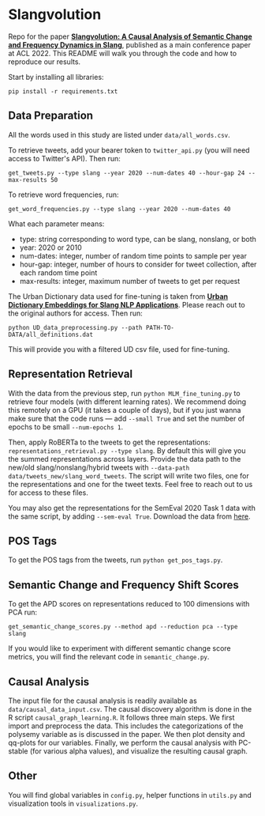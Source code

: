 # Slangvolution
Repo for the paper [**Slangvolution: A Causal Analysis of Semantic Change and Frequency Dynamics in Slang**](https://arxiv.org/), published as a main conference paper at ACL 2022. This README will walk you through the code and how to reproduce our results. 

Start by installing all libraries:

`pip install -r requirements.txt`

## Data Preparation

All the words used in this study are listed under `data/all_words.csv`.

To retrieve tweets, add your bearer token to `twitter_api.py` (you will need access to Twitter's API). Then run:

`get_tweets.py --type slang --year 2020 --num-dates 40 --hour-gap 24 --max-results 50`

To retrieve word frequencies, run: 

`get_word_frequencies.py --type slang --year 2020 --num-dates 40`

What each parameter means: 
- type: string corresponding to word type, can be slang, nonslang, or both
- year: 2020 or 2010
- num-dates: integer, number of random time points to sample per year 
- hour-gap: integer, number of hours to consider for tweet collection, after each random time point 
- max-results: integer, maximum number of tweets to get per request 

The Urban Dictionary data used for fine-tuning is taken from [**Urban Dictionary Embeddings for Slang NLP Applications**](https://aclanthology.org/2020.lrec-1.586/). Please reach out to the original authors for access. Then run:

`python UD_data_preprocessing.py --path PATH-TO-DATA/all_definitions.dat`

This will provide you with a filtered UD csv file, used for fine-tuning.

## Representation Retrieval

With the data from the previous step, run `python MLM_fine_tuning.py` to retrieve four models (with different learning rates). We recommend doing this remotely on a GPU (it takes a couple of days), but if you just wanna make sure that the code runs &mdash; add `--small True` and set the number of epochs to be small `--num-epochs 1`.

Then, apply RoBERTa to the tweets to get the representations: `representations_retrieval.py --type slang`. By default this will give you the summed representations across layers. Provide the data path to the new/old slang/nonslang/hybrid tweets with `--data-path data/tweets_new/slang_word_tweets`. The script will write two files, one for the representations and one for the tweet texts. Feel free to reach out to us for access to these files. 

You may also get the representations for the SemEval 2020 Task 1 data with the same script, by adding `--sem-eval True`. Download the data from [here](https://www.ims.uni-stuttgart.de/en/research/resources/corpora/sem-eval-ulscd-eng/).

## POS Tags 

To get the POS tags from the tweets, run `python get_pos_tags.py`.

## Semantic Change and Frequency Shift Scores

To get the APD scores on representations reduced to 100 dimensions with PCA run:

`get_semantic_change_scores.py --method apd --reduction pca --type slang`

If you would like to experiment with different semantic change score metrics, you will find the relevant code in `semantic_change.py`.

## Causal Analysis

The input file for the causal analysis is readily available as `data/causal_data_input.csv`. The causal discovery algorithm is done in the R script `causal_graph_learning.R`. It follows three main steps. We first import and preprocess the data. This includes the categorizations of the polysemy variable as is discussed in the paper. We then plot density and qq-plots for our variables. Finally, we perform the causal analysis with PC-stable (for various alpha values), and visualize the resulting causal graph.

## Other

You will find global variables in `config.py`, helper functions in `utils.py` and visualization tools in `visualizations.py`.

